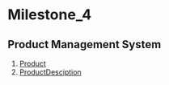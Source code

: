 # Milestone_4

## Product Management System

1. [Product](https://github.com/Abelaby/Milestone_4/blob/main/productAbel.zip)
2. [ProductDesciption](https://github.com/Abelaby/Milestone_4/blob/main/productAbel.zip)
